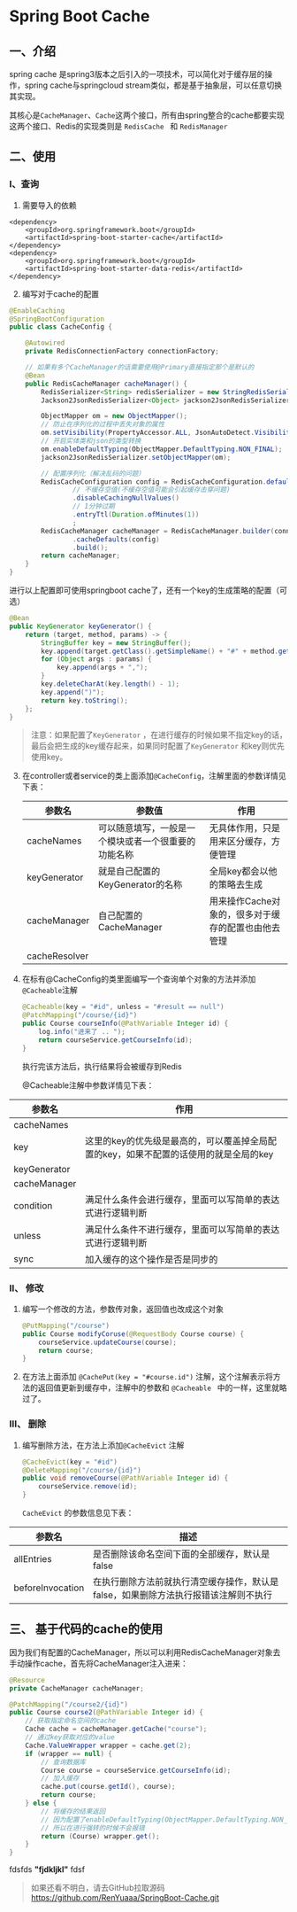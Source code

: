 # Spring Boot Cache


## 一、介绍

spring cache 是spring3版本之后引入的一项技术，可以简化对于缓存层的操作，spring cache与springcloud stream类似，都是基于抽象层，可以任意切换其实现。
    
其核心是``CacheManager``、``Cache``这两个接口，所有由spring整合的cache都要实现这两个接口、Redis的实现类则是 ``RedisCache ``  和 ``RedisManager``



## 二、使用

### Ⅰ、查询

1. 需要导入的依赖

```pom
<dependency>
    <groupId>org.springframework.boot</groupId>
    <artifactId>spring-boot-starter-cache</artifactId>
</dependency>
<dependency>
    <groupId>org.springframework.boot</groupId>
    <artifactId>spring-boot-starter-data-redis</artifactId>
</dependency>
```

2. 编写对于cache的配置

```java
@EnableCaching
@SpringBootConfiguration
public class CacheConfig {

    @Autowired
    private RedisConnectionFactory connectionFactory;

    // 如果有多个CacheManager的话需要使用@Primary直接指定那个是默认的
    @Bean 
    public RedisCacheManager cacheManager() {
        RedisSerializer<String> redisSerializer = new StringRedisSerializer();
        Jackson2JsonRedisSerializer<Object> jackson2JsonRedisSerializer = new Jackson2JsonRedisSerializer<>(Object.class);

        ObjectMapper om = new ObjectMapper();
        // 防止在序列化的过程中丢失对象的属性
        om.setVisibility(PropertyAccessor.ALL, JsonAutoDetect.Visibility.ANY);
        // 开启实体类和json的类型转换
        om.enableDefaultTyping(ObjectMapper.DefaultTyping.NON_FINAL);
        jackson2JsonRedisSerializer.setObjectMapper(om);

        // 配置序列化（解决乱码的问题）
        RedisCacheConfiguration config = RedisCacheConfiguration.defaultCacheConfig()   .serializeKeysWith(RedisSerializationContext.SerializationPair.fromSerializer(redisSerializer))             .serializeValuesWith(RedisSerializationContext.SerializationPair.fromSerializer(jackson2JsonRedisSerializer))
                // 不缓存空值(不缓存空值可能会引起缓存击穿问题)
                .disableCachingNullValues()
                // 1分钟过期
                .entryTtl(Duration.ofMinutes(1))
                ;
        RedisCacheManager cacheManager = RedisCacheManager.builder(connectionFactory)
                .cacheDefaults(config)
                .build();
        return cacheManager;
    }
}
```

进行以上配置即可使用springboot cache了，还有一个key的生成策略的配置（可选）

```java
@Bean
public KeyGenerator keyGenerator() {
    return (target, method, params) -> {
        StringBuffer key = new StringBuffer();
        key.append(target.getClass().getSimpleName() + "#" + method.getName() + "(");
        for (Object args : params) {
            key.append(args + ",");
        }
        key.deleteCharAt(key.length() - 1);
        key.append(")");
        return key.toString();
    };
}
```

> 注意：如果配置了``KeyGenerator`` ，在进行缓存的时候如果不指定key的话，最后会把生成的key缓存起来，如果同时配置了``KeyGenerator`` 和key则优先使用key。

3. 在controller或者service的类上面添加``@CacheConfig``，注解里面的参数详情见下表：

   | 参数名        | 参数值                                               | 作用                                                |
   | ------------- | ---------------------------------------------------- | --------------------------------------------------- |
   | cacheNames    | 可以随意填写，一般是一个模块或者一个很重要的功能名称 | 无具体作用，只是用来区分缓存，方便管理              |
   | keyGenerator  | 就是自己配置的KeyGenerator的名称                     | 全局key都会以他的策略去生成                         |
   | cacheManager  | 自己配置的CacheManager                               | 用来操作Cache对象的，很多对于缓存的配置也由他去管理 |
   | cacheResolver |                                                      |                                                     |

4. 在标有@CacheConfig的类里面编写一个查询单个对象的方法并添加``@Cacheable``注解

   ```java
   @Cacheable(key = "#id", unless = "#result == null") 
   @PatchMapping("/course/{id}")
   public Course courseInfo(@PathVariable Integer id) {
       log.info("进来了 .. ");
       return courseService.getCourseInfo(id);
   }
   ```
   执行完该方法后，执行结果将会被缓存到Redis
   
   @Cacheable注解中参数详情见下表：   

| 参数名       | 作用                                                         |
| ------------ | ------------------------------------------------------------ |
| cacheNames   |                                                              |
| key          | 这里的key的优先级是最高的，可以覆盖掉全局配置的key，如果不配置的话使用的就是全局的key |
| keyGenerator |                                                              |
| cacheManager |                                                              |
| condition    | 满足什么条件会进行缓存，里面可以写简单的表达式进行逻辑判断   |
| unless       | 满足什么条件不进行缓存，里面可以写简单的表达式进行逻辑判断   |
| sync         | 加入缓存的这个操作是否是同步的                               |

### Ⅱ、 修改

   1. 编写一个修改的方法，参数传对象，返回值也改成这个对象

      ```java
      @PutMapping("/course")
      public Course modifyCoruse(@RequestBody Course course) {
          courseService.updateCourse(course);
          return course;
      }
      ```
      
   2. 在方法上面添加 ``@CachePut(key = "#course.id")`` 注解，这个注解表示将方法的返回值更新到缓存中，注解中的参数和 ``@Cacheable ``  中的一样，这里就略过了。

### Ⅲ、 删除

1. 编写删除方法，在方法上添加``@CacheEvict`` 注解

   ```java
   @CacheEvict(key = "#id")
   @DeleteMapping("/course/{id}")
   public void removeCourse(@PathVariable Integer id) {
       courseService.remove(id);
   }
   ```

   ``CacheEvict``  的参数信息见下表：

| 参数名           | 描述                                                         |
| ---------------- | ------------------------------------------------------------ |
| allEntries       | 是否删除该命名空间下面的全部缓存，默认是false                |
| beforeInvocation | 在执行删除方法前就执行清空缓存操作，默认是false，如果删除方法执行报错该注解则不执行 |



## 三、 基于代码的cache的使用

因为我们有配置的CacheManager，所以可以利用RedisCacheManager对象去手动操作cache，首先将CacheManager注入进来：

```java
@Resource 
private CacheManager cacheManager;

@PatchMapping("/course2/{id}")
public Course course2(@PathVariable Integer id) {
    // 获取指定命名空间的cache
    Cache cache = cacheManager.getCache("course");
    // 通过key获取对应的value
    Cache.ValueWrapper wrapper = cache.get(2);
    if (wrapper == null) {
        // 查询数据库
        Course course = courseService.getCourseInfo(id);
        // 加入缓存
        cache.put(course.getId(), course);
        return course;
    } else {
        // 将缓存的结果返回
        // 因为配置了enableDefaultTyping(ObjectMapper.DefaultTyping.NON_FINAL);
        // 所以在进行强转的时候不会报错
        return (Course) wrapper.get(); 
    }
}
```
fdsfds **"fjdkljkl"** fdsf
> 如果还看不明白，请去GitHub拉取源码 https://github.com/RenYuaaa/SpringBoot-Cache.git
